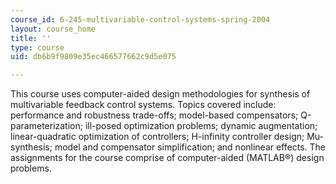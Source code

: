 ```yaml
---
course_id: 6-245-multivariable-control-systems-spring-2004
layout: course_home
title: ''
type: course
uid: db6b9f9809e35ec466577662c9d5e075

---
```

This course uses computer-aided design methodologies for synthesis of multivariable feedback control systems. Topics covered include: performance and robustness trade-offs; model-based compensators; Q-parameterization; ill-posed optimization problems; dynamic augmentation; linear-quadratic optimization of controllers; H-infinity controller design; Mu-synthesis; model and compensator simplification; and nonlinear effects. The assignments for the course comprise of computer-aided (MATLAB®) design problems.
